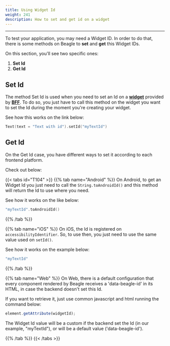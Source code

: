 ```yaml
---
title: Using Widget Id
weight: 241
description: How to set and get id on a widget
---
```


---

To test your application, you may need a Widget ID. In order to do that, there is some methods on Beagle to **set** and **get** this Widget IDs.

On this section, you'll see two specific ones:

1. **Set Id**
2. **Get Id**

## Set Id

The method Set Id is used when you need to set an Id on a [**widget**](/api/widget)  provided by [**BFF**](/key-concepts#backend-for-frontend). To do so, you just have to call this method on the widget you want to set the Id during the moment you're creating your widget.

See how this works on the link below:

```kotlin
Text(text = "Text with id").setId("myTextId")
```

## Get Id

On the Get Id case, you have different ways to set it according to each frontend platform.

Check out below:

{{< tabs id="T104" >}}
{{% tab name="Android" %}}
On Android, to get an Widget Id you just need to call the `String.toAndroidId()` and this method will return the Id to use where you need.

See how it works on the like below:

```kotlin
"myTextId".toAndroidId()
```

{{% /tab %}}

{{% tab name="iOS" %}}
On iOS, the Id is registered on `accessibilityIdentifier`. So, to use then, you just need to use the same value used on `setId()`.

See how it works on the example below:

```swift
"myTextId"
```

{{% /tab %}}

{{% tab name="Web" %}}
On Web, there is a default configuration that every component rendered by Beagle receives a 'data-beagle-id' in its HTML, in case the backend doesn't set this Id.

If you want to retrieve it, just use common javascript and html running the command below:

```javascript
element.getAttribute(widgetId);
```

The Widget Id value will be a custom if the backend set the Id \(in our example, "myTextId"\), or will be a default value \('data-beagle-id'\).

{{% /tab %}}
{{< /tabs >}}
